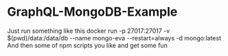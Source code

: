 # GraphQL-MongoDB-Example

Just run something like this
docker run -p 27017:27017 -v $(pwd)/data:/data/db --name mongo-eva --restart=always -d mongo:latest
And then some of npm scripts you like and get some fun